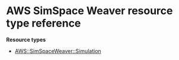 # AWS SimSpace Weaver resource type reference<a name="AWS_SimSpaceWeaver"></a>

**Resource types**

- [AWS::SimSpaceWeaver::Simulation](aws-resource-simspaceweaver-simulation.md)
